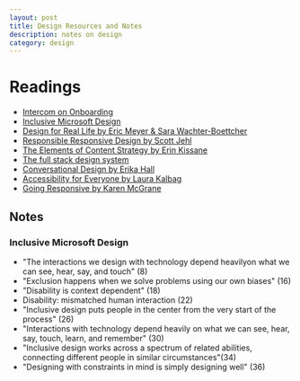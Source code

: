 ```yaml
---
layout: post
title: Design Resources and Notes
description: notes on design
category: design
---
```

# Readings

* [Intercom on Onboarding](https://www.intercom.com/books/onboarding)
* [Inclusive Microsoft Design](https://www.microsoft.com/en-us/design/inclusive)
* [Design for Real Life by Eric Meyer & Sara Wachter-Boettcher](https://abookapart.com/products/design-for-real-life)
* [Responsible Responsive Design by Scott Jehl](https://abookapart.com/products/responsible-responsive-design)
* [The Elements of Content Strategy by Erin Kissane](https://abookapart.com/products/the-elements-of-content-strategy)
* [The full stack design system](https://blog.intercom.com/the-full-stack-design-system/)
* [Conversational Design by Erika Hall](https://abookapart.com/products/conversational-design)
* [Accessibility for Everyone by Laura Kalbag](https://abookapart.com/products/accessibility-for-everyone)
* [Going Responsive by Karen McGrane](https://abookapart.com/products/going-responsive)

## Notes



### Inclusive Microsoft Design

* "The interactions we design with technology depend heavilyon what we can see, hear, say, and touch" (8)
* "Exclusion happens when we solve problems using our own biases" (16)
* "Disability is context dependent" (18)
* Disability: mismatched human interaction (22)
* "Inclusive design puts people in the center from the very start of the process" (26)
* "Interactions with technology depend heavily on what we can see, hear, say, touch, learn, and remember" (30)
* "Inclusive design works across a spectrum of related abilities, connecting different people in similar circumstances"(34)
* "Designing with constraints in mind is simply designing well" (36)
